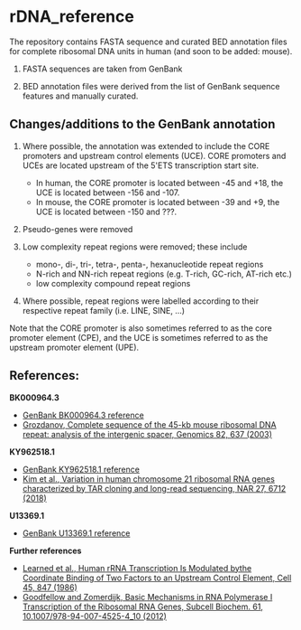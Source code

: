 # rDNA_reference

The repository contains FASTA sequence and curated BED annotation files for
complete ribosomal DNA units in human (and soon to be added: mouse).

1. FASTA sequences are taken from GenBank

2. BED annotation files were derived from the list of GenBank sequence features
and manually curated.


## Changes/additions to the GenBank annotation

1. Where possible, the annotation was extended to include the CORE promoters
and upstream control elements (UCE). CORE promoters and UCEs are located
upstream of the 5'ETS transcription start site.

    - In human, the CORE promoter is located between -45 and +18, the UCE is located
    between -156 and -107.
    - In mouse, the CORE promoter is located between -39 and +9, the UCE is located
    between -150 and ???.

2. Pseudo-genes were removed

3. Low complexity repeat regions were removed; these include

	- mono-, di-, tri-, tetra-, penta-, hexanucleotide repeat regions
	- N-rich and NN-rich repeat regions (e.g. T-rich, GC-rich, AT-rich etc.)
	- low complexity compound repeat regions

4. Where possible, repeat regions were labelled according to their respective
repeat family (i.e. LINE, SINE, ...)

Note that the CORE promoter is also sometimes referred to as the core promoter
element (CPE), and the UCE is sometimes referred to as the upstream promoter
element (UPE).


## References:

**BK000964.3**

- [GenBank BK000964.3 reference](https://www.ncbi.nlm.nih.gov/nuccore/BK000964)
- [Grozdanov, Complete sequence of the 45-kb mouse ribosomal DNA repeat: analysis of the intergenic spacer, Genomics 82, 637 (2003)](https://www.ncbi.nlm.nih.gov/pubmed/14611805)


**KY962518.1**

- [GenBank KY962518.1 reference](https://www.ncbi.nlm.nih.gov/nuccore/KY962518.1)
- [Kim et al., Variation in human chromosome 21 ribosomal RNA genes characterized by TAR cloning and long-read sequencing, NAR 27, 6712 (2018)](https://www.ncbi.nlm.nih.gov/pubmed/29788454)


**U13369.1**

- [GenBank U13369.1 reference](https://www.ncbi.nlm.nih.gov/nuccore/U13369.1)


**Further references**

- [Learned et al., Human rRNA Transcription Is Modulated bythe Coordinate Binding of Two Factors to an Upstream Control Element, Cell 45, 847 (1986)](https://www.ncbi.nlm.nih.gov/pubmed/3708692)
- [Goodfellow and Zomerdijk, Basic Mechanisms in RNA Polymerase I Transcription of the Ribosomal RNA Genes, Subcell Biochem. 61,  10.1007/978-94-007-4525-4_10 (2012)](https://www.ncbi.nlm.nih.gov/pmc/articles/PMC3855190/)
